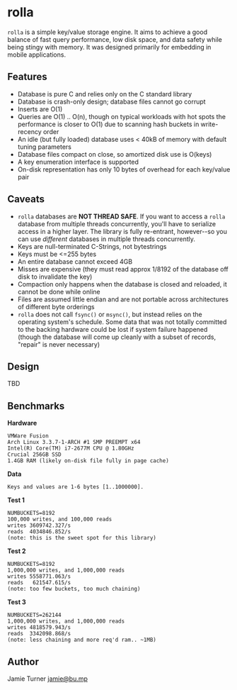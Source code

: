 rolla
===

`rolla` is a simple key/value storage engine.  It aims to achieve a good balance
of fast query performance, low disk space, and data safety while being stingy
with memory.  It was designed primarily for embedding in mobile applications.

Features
--------

 * Database is pure C and relies only on the C standard library
 * Database is crash-only design; database files cannot go corrupt
 * Inserts are O(1)
 * Queries are O(1) .. O(n), though on typical workloads with hot
   spots the performance is closer to O(1) due to scanning hash buckets
   in write-recency order
 * An idle (but fully loaded) database uses < 40kB of memory with
   default tuning parameters
 * Database files compact on close, so amortized disk use is O(keys)
 * A key enumeration interface is supported
 * On-disk representation has only 10 bytes of overhead for each
   key/value pair

Caveats
-------

 * `rolla` databases are **NOT THREAD SAFE**.  If you want to access a
  `rolla` database from multiple threads concurrently, you'll have to
   serialize access in a higher layer.  The library is fully
   re-entrant, however--so you can use *different* databases
   in multiple threads concurrently.
 * Keys are null-terminated C-Strings, not bytestrings
 * Keys must be <=255 bytes
 * An entire database cannot exceed 4GB
 * Misses are expensive (they must read approx 1/8192 of the database
   off disk to invalidate the key)
 * Compaction only happens when the database is closed and reloaded,
   it cannot be done while online
 * Files are assumed little endian and are not portable across
   architectures of different byte orderings
 * `rolla` does not call `fsync()` or `msync()`, but instead relies on
   the operating system's schedule.  Some data that was not totally
   committed to the backing hardware could be lost if system failure
   happened (though the database will come up cleanly with a subset of
   records, "repair" is never necessary)

Design
------

TBD

Benchmarks
----------

**Hardware**

    VMWare Fusion
    Arch Linux 3.3.7-1-ARCH #1 SMP PREEMPT x64
    Intel(R) Core(TM) i7-2677M CPU @ 1.80GHz
    Crucial 256GB SSD
    1.4GB RAM (likely on-disk file fully in page cache)

**Data**

    Keys and values are 1-6 bytes [1..1000000].

**Test 1**

    NUMBUCKETS=8192
    100,000 writes, and 100,000 reads
    writes 3609742.327/s
    reads  4034846.852/s
    (note: this is the sweet spot for this library)

**Test 2**

    NUMBUCKETS=8192
    1,000,000 writes, and 1,000,000 reads
    writes 5558771.063/s
    reads   621547.615/s
    (note: too few buckets, too much chaining)

**Test 3**

    NUMBUCKETS=262144
    1,000,000 writes, and 1,000,000 reads
    writes 4818579.943/s
    reads  3342098.868/s
    (note: less chaining and more req'd ram.. ~1MB)

Author
------

Jamie Turner <jamie@bu.mp>
